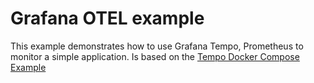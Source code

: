 # Grafana OTEL example

This example demonstrates how to use Grafana Tempo, Prometheus to monitor a simple application.
Is based on the [Tempo Docker Compose Example](https://github.com/grafana/tempo/tree/main/example/docker-compose)
